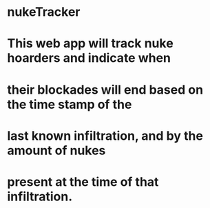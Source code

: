 # nukeTracker
# This web app will track nuke hoarders and indicate when
# their blockades will end based on the time stamp of the 
# last known infiltration, and by the amount of nukes 
# present at the time of that infiltration.
